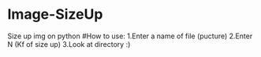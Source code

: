 # Image-SizeUp
Size up img on python
#How to use:
1.Enter a name of file (pucture)
2.Enter N (Kf of size up)
3.Look at directory :)
